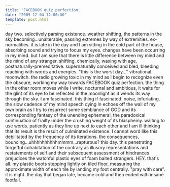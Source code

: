 ```yaml
---
title: 'FACEBOOK quiz perfection'
date: "2009-12-04 12:00:00"
template: post.html
---
```


day two. selectively parsing existence. weather shifting, the patterns in the sky becoming...unalterable, passing extremes by way of extremities. ex-normalities. it is late in the day and I am sitting in the cold part of the house, absorbing sound and trying to focus my eyes. changes have been occurring in my mind. but I am sure that there is little difference between my mind and the mind of any stranger. shifting, chemically, waxing with age, postnaturally-premeditative. supernaturally conceived and bled, bleeding reaching with words and energies. "this is the worst day..." vibrational. moonwitch. the radio growing toxic in my mind as I begin to recognize even the obscure, working my way towards FACEBOOK quiz perfection. the thing in the other room moves while I write. nocturnal and ambitious, it waits for the glint of its eye to be reflected in the moonlight as it wends its way through the sky. I am fascinated. this thing if fascinated. noise, infuriating. the slow cadence of my mind speech dying in echoes off the wall of my own brain as I try to resurrect some semblance of GOD and its corresponding fantasy of the unending ephemeral, the paradoxical continuation of frailty under the crushing weight of its blasphemy. waiting to use words. patiently as they line up next to each other and I am ill thinking that its result is the result of culminated existence. I cannot word like this. debilitated by the frequency of its iterations. the consequences, bouncing...uhhhhhhhhhhmmmm...rapturous? this day. this penetrating forgetful cohabitation of the contrary as illusory representations and restatements of self and their subsequent assessment of hindrances prejudices the watchful plastic eyes of foam baited strangers. HEY. that's all. my plastic boots stepping lightly on tiled floor, measuring the approximate width of each tile by landing my foot centrally. "pray with care". it is night. the day that began late, became cold and then ended with insane footfall.